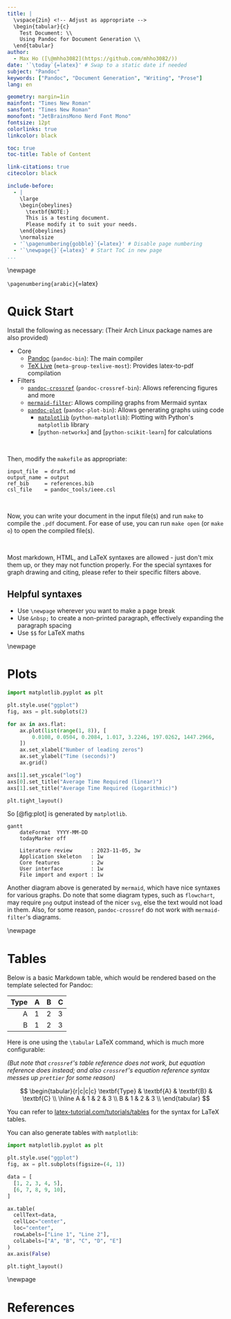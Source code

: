 ```yaml
---
title: |
  \vspace{2in} <!-- Adjust as appropriate -->
  \begin{tabular}{c}
    Test Document: \\
    Using Pandoc for Document Generation \\
  \end{tabular}
author:
  - Max Ho ([\@mhho3082](https://github.com/mhho3082/))
date: '`\today`{=latex}' # Swap to a static date if needed
subject: "Pandoc"
keywords: ["Pandoc", "Document Generation", "Writing", "Prose"]
lang: en

geometry: margin=1in
mainfont: "Times New Roman"
sansfont: "Times New Roman"
monofont: "JetBrainsMono Nerd Font Mono"
fontsize: 12pt
colorlinks: true
linkcolor: black

toc: true
toc-title: Table of Content

link-citations: true
citecolor: black

include-before:
  - |
    \large
    \begin{obeylines}
      \textbf{NOTE:}
      This is a testing document.
      Please modify it to suit your needs.
    \end{obeylines}
    \normalsize
  - '`\pagenumbering{gobble}`{=latex}' # Disable page numbering
  - '`\newpage{}`{=latex}' # Start ToC in new page
...
```


<!-- Table of Content is generated here, right after title -->

\newpage

<!-- Switch to normal ('arabic') page numbering -->
<!-- ( You can also use 'roman' page numbering for preamble) -->
<!-- (https://latex-tutorial.com/page-numbering-latex/) -->

`\pagenumbering{arabic}`{=latex}

# Quick Start

Install the following as necessary:
(Their Arch Linux package names are also provided)

- Core
  - [Pandoc](https://pandoc.org/) (`pandoc-bin`):
    The main compiler
  - [TeX Live](https://tug.org/texlive/) (`meta-group-texlive-most`):
    Provides latex-to-pdf compilation
- Filters
  - [`pandoc-crossref`](https://github.com/lierdakil/pandoc-crossref) (`pandoc-crossref-bin`):
    Allows referencing figures and more
  - [`mermaid-filter`](https://github.com/raghur/mermaid-filter):
    Allows compiling graphs from Mermaid syntax
  - [`pandoc-plot`](https://github.com/LaurentRDC/pandoc-plot) (`pandoc-plot-bin`):
    Allows generating graphs using code
    - [`matplotlib`](https://matplotlib.org/) (`python-matplotlib`):
      Plotting with Python's `matplotlib` library
    - [`python-networkx`] and [`python-scikit-learn`] for calculations

&nbsp;

Then, modify the `makefile` as appropriate:

```make
input_file  = draft.md
output_name = output
ref_bib     = references.bib
csl_file    = pandoc_tools/ieee.csl
```

&nbsp;

Now, you can write your document in the input file(s)
and run `make` to compile the `.pdf` document.
For ease of use, you can run `make open` (or `make o`)
to open the compiled file(s).

&nbsp;

Most markdown, HTML, and LaTeX syntaxes are allowed -
just don't mix them up, or they may not function properly.
For the special syntaxes for graph drawing and citing,
please refer to their specific filters above.

## Helpful syntaxes

- Use `\newpage` wherever you want to make a page break
- Use `&nbsp;` to create a non-printed paragraph,
  effectively expanding the paragraph spacing
- Use `$$` for LaTeX maths

\newpage

# Plots

```{.py .matplotlib format=svg caption="A matplotlib test code." #fig:plot}
import matplotlib.pyplot as plt

plt.style.use("ggplot")
fig, axs = plt.subplots(2)

for ax in axs.flat:
    ax.plot(list(range(1, 8)), [
        0.0108, 0.0504, 0.2084, 1.017, 3.2246, 197.0262, 1447.2966,
    ])
    ax.set_xlabel("Number of leading zeros")
    ax.set_ylabel("Time (seconds)")
    ax.grid()

axs[1].set_yscale("log")
axs[0].set_title("Average Time Required (linear)")
axs[1].set_title("Average Time Required (Logarithmic)")

plt.tight_layout()
```

So [@fig:plot] is generated by `matplotlib`.

```{.mermaid format=svg}
gantt
    dateFormat  YYYY-MM-DD
    todayMarker off

    Literature review      : 2023-11-05, 3w
    Application skeleton   : 1w
    Core features          : 2w
    User interface         : 1w
    File import and export : 1w
```

Another diagram above is generated by `mermaid`,
which have nice syntaxes for various graphs.
Do note that some diagram types, such as `flowchart`,
may require `png` output instead of the nicer `svg`,
else the text would not load in them.
Also, for some reason,
`pandoc-crossref` do not work with `mermaid-filter`'s diagrams.

\newpage

# Tables

Below is a basic Markdown table,
which would be rendered based on the template selected for Pandoc:

| Type | A   | B   | C   |
| ---: | --- | --- | --- |
|    A | 1   | 2   | 3   |
|    B | 1   | 2   | 3   |

Here is one using the `\tabular` LaTeX command,
which is much more configurable:

_(But note that `crossref`'s table reference
does not work, but equation reference does instead;
and also `crossref`'s equation reference syntax
messes up `prettier` for some reason)_

$$
\begin{tabular}{r|c|c|c}
  \textbf{Type} & \textbf{A} & \textbf{B} & \textbf{C} \\
  \hline
  A & 1 & 2 & 3 \\
  B & 1 & 2 & 3 \\
\end{tabular}
$$

You can refer to
[latex-tutorial.com/tutorials/tables](https://latex-tutorial.com/tutorials/tables/)
for the syntax for LaTeX tables.

You can also generate tables with `matplotlib`:

```{.py .matplotlib format=svg caption="A matplotlib based table." #fig:mpltable}
import matplotlib.pyplot as plt

plt.style.use("ggplot")
fig, ax = plt.subplots(figsize=(4, 1))

data = [
  [1, 2, 3, 4, 5],
  [6, 7, 8, 9, 10],
]

ax.table(
  cellText=data,
  cellLoc="center",
  loc="center",
  rowLabels=["Line 1", "Line 2"],
  colLabels=["A", "B", "C", "D", "E"]
)
ax.axis(False)

plt.tight_layout()
```

\newpage

# References

<!-- Bibliography is generated here, at the end of document -->
